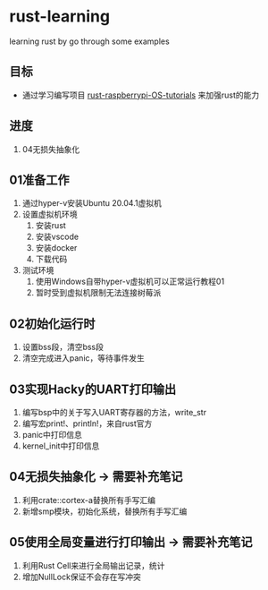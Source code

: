 # rust-learning
learning rust by go through some examples 

## 目标

- 通过学习编写项目 [rust-raspberrypi-OS-tutorials](https://github.com/rust-embedded/rust-raspberrypi-OS-tutorials) 来加强rust的能力


## 进度

1. 04无损失抽象化

## 01准备工作

1. 通过hyper-v安装Ubuntu 20.04.1虚拟机
2. 设置虚拟机环境
    1. 安装rust
    2. 安装vscode
    3. 安装docker
    4. 下载代码
3. 测试环境
    1. 使用Windows自带hyper-v虚拟机可以正常运行教程01
    2. 暂时受到虚拟机限制无法连接树莓派


## 02初始化运行时

1. 设置bss段，清空bss段
2. 清空完成进入panic，等待事件发生

## 03实现Hacky的UART打印输出

1. 编写bsp中的关于写入UART寄存器的方法，write_str
2. 编写宏print!、println!，来自rust官方
3. panic中打印信息
4. kernel_init中打印信息

## 04无损失抽象化 -> 需要补充笔记

1. 利用crate::cortex-a替换所有手写汇编
2. 新增smp模块，初始化系统，替换所有手写汇编

## 05使用全局变量进行打印输出 -> 需要补充笔记

1. 利用Rust Cell来进行全局输出记录，统计
2. 增加NullLock保证不会存在写冲突